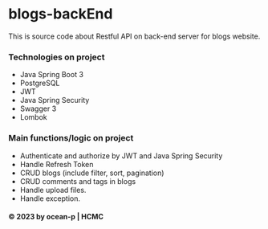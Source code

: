 # blogs-backEnd
This is source code about Restful API on back-end server for blogs website.

### Technologies on project
* Java Spring Boot 3
* PostgreSQL
* JWT
* Java Spring Security
* Swagger 3
* Lombok

### Main functions/logic on project
* Authenticate and authorize by JWT and Java Spring Security
* Handle Refresh Token
* CRUD blogs (include filter, sort, pagination)
* CRUD comments and tags in blogs
* Handle upload files.
* Handle exception.

#### © 2023 by ocean-p | HCMC
